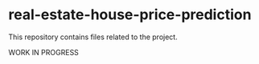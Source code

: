 # real-estate-house-price-prediction
This repository contains files related to the project.

WORK IN  PROGRESS
